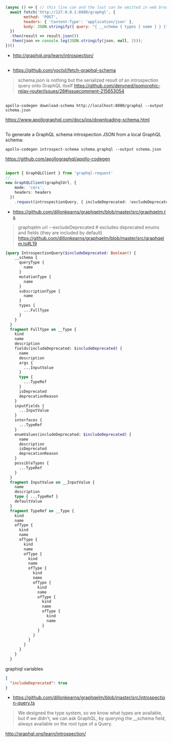 ```javascript
(async () => { // this line can and the last can be omitted in web browser dev tools console
  await fetch('http://127.0.0.1:8080/graphql', {
        method: 'POST',
        headers: { 'Content-Type': 'application/json' },
        body: JSON.stringify({ query: "{ __schema { types { name } } }"}),
  })
  .then(result => result.json())
  .then(json => console.log(JSON.stringify(json, null, 2)));
})()
```

- http://graphql.org/learn/introspection/

##

- https://github.com/yoctol/fetch-graphql-schema

>schema.json is nothing but the serialized result of an introspection query onto GraphQL itself https://github.com/denvned/isomorphic-relay-router/issues/28#issuecomment-215653054

##

`apollo-codegen download-schema http://localhost:8080/graphql --output schema.json`

https://www.apollographql.com/docs/ios/downloading-schema.html

##

To generate a GraphQL schema introspection JSON from a local GraphQL schema:

`apollo-codegen introspect-schema schema.graphql --output schema.json`

https://github.com/apollographql/apollo-codegen

##

```typescript
import { GraphQLClient } from 'graphql-request'
//...
new GraphQLClient(graphqlUrl, {
    mode: 'cors',
    headers: headers
  })
    .request(introspectionQuery, { includeDeprecated: !excludeDeprecated })
```

- https://github.com/dillonkearns/graphqelm/blob/master/src/graphqelm.ts

>graphqelm url --excludeDeprecated # excludes deprecated enums and fields (they are included by default) https://github.com/dillonkearns/graphqelm/blob/master/src/graphqelm.ts#L19

```graphql
{query IntrospectionQuery($includeDeprecated: Boolean!) {
    __schema {
      queryType {
        name
      }
      mutationType {
        name
      }
      subscriptionType {
        name
      }
      types {
        ...FullType
      }
    }
  }
  fragment FullType on __Type {
    kind
    name
    description
    fields(includeDeprecated: $includeDeprecated) {
      name
      description
      args {
        ...InputValue
      }
      type {
        ...TypeRef
      }
      isDeprecated
      deprecationReason
    }
    inputFields {
      ...InputValue
    }
    interfaces {
      ...TypeRef
    }
    enumValues(includeDeprecated: $includeDeprecated) {
      name
      description
      isDeprecated
      deprecationReason
    }
    possibleTypes {
      ...TypeRef
    }
  }
  fragment InputValue on __InputValue {
    name
    description
    type { ...TypeRef }
    defaultValue
  }
  fragment TypeRef on __Type {
    kind
    name
    ofType {
      kind
      name
      ofType {
        kind
        name
        ofType {
          kind
          name
          ofType {
            kind
            name
            ofType {
              kind
              name
              ofType {
                kind
                name
                ofType {
                  kind
                  name
                }
              }
            }
          }
        }
      }
    }
  }
```

graphiql variables

```json
{
  "includeDeprecated": true
}
```


- https://github.com/dillonkearns/graphqelm/blob/master/src/introspection-query.ts

>We designed the type system, so we know what types are available, but if we didn't, we can ask GraphQL, by querying the __schema field, always available on the root type of a Query. 

http://graphql.org/learn/introspection/